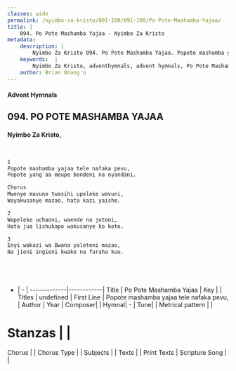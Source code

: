 ```yaml
---
classes: wide
permalink: /nyimbo-za-kristo/001-100/091-100/Po-Pote-Mashamba-Yajaa/
title: |
    094. Po Pote Mashamba Yajaa - Nyimbo Za Kristo
metadata:
    description: |
        Nyimbo Za Kristo 094. Po Pote Mashamba Yajaa. Popote mashamba yajaa tele nafaka pevu,  Popote yang`aa meupe bondeni na nyandani.  Chorus Mwenye mavuno twasihi upeleke wavuni, Wayakusanye mazao, hata kazi yaishe.  
    keywords:  |
        Nyimbo Za Kristo, adventhymnals, advent hymnals, Po Pote Mashamba Yajaa, Popote mashamba yajaa tele nafaka pevu, . 
    author: Brian Onang'o
---
```


#### Advent Hymnals
## 094. PO POTE MASHAMBA YAJAA
####  Nyimbo Za Kristo,

```txt


1
Popote mashamba yajaa tele nafaka pevu, 
Popote yang`aa meupe bondeni na nyandani.

Chorus
Mwenye mavuno twasihi upeleke wavuni,
Wayakusanye mazao, hata kazi yaishe.

2
Wapeleke uchaoni, waende na jotoni,
Hata jua lishukapo wakusanye ko kote.

3
Enyi wakazi wa Bwana yaleteni mazao,
Na jioni ingieni kwake na furaha kuu.






```

- |   -  |
-------------|------------|
Title | Po Pote Mashamba Yajaa |
Key |  |
Titles | undefined |
First Line | Popote mashamba yajaa tele nafaka pevu,  |
Author | 
Year | 
Composer| |
Hymnal|  - |
Tune|  |
Metrical pattern | |
# Stanzas |  |
Chorus |  |
Chorus Type |  |
Subjects | |
Texts |  |
Print Texts | 
Scripture Song |  |
    
